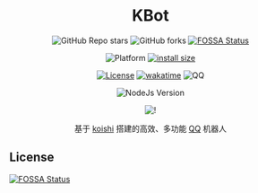<div align="center">

# KBot

![GitHub Repo stars](https://img.shields.io/github/stars/Kabuda-czh/koishi-plugin-kbot?style=social)
![GitHub forks](https://img.shields.io/github/forks/Kabuda-czh/koishi-plugin-kbot?style=social)
[![FOSSA Status](https://app.fossa.com/api/projects/git%2Bgithub.com%2FKabuda-czh%2Fkoishi-plugin-kbot.svg?type=shield)](https://app.fossa.com/projects/git%2Bgithub.com%2FKabuda-czh%2Fkoishi-plugin-kbot?ref=badge_shield)

![Platform](https://img.shields.io/badge/platform-koishi-lightgrey)
[![install size](https://packagephobia.com/badge?p=koishi-plugin-kbot)](https://packagephobia.com/result?p=koishi-plugin-kbot)

[![License](https://img.shields.io/github/license/Kabuda-czh/koishi-plugin-kbot)](https://github.com/Kabuda-czh/koishi-plugin-kbot/blob/master/LICENSE)
[![wakatime](https://wakatime.com/badge/user/e6e4d351-af56-4ce7-8c0a-0b372c53962d/project/7b80722e-a869-411d-ab97-739e86555a8a.svg)](https://wakatime.com/badge/user/e6e4d351-af56-4ce7-8c0a-0b372c53962d/project/7b80722e-a869-411d-ab97-739e86555a8a)
![QQ](https://img.shields.io/badge/Tencent_QQ-634469564-ff69b4)

![NodeJs Version](https://img.shields.io/badge/NodeJs-18-blue)

![!](https://count.getloli.com/get/@koishi-plugin-kbot?theme=rule34)

基于 [koishi](../../../../koishijs/koishi) 搭建的高效、多功能 [QQ](../../../../Mrs4s/go-cqhttp) 机器人
  
</div>


## License
[![FOSSA Status](https://app.fossa.com/api/projects/git%2Bgithub.com%2FKabuda-czh%2Fkoishi-plugin-kbot.svg?type=large)](https://app.fossa.com/projects/git%2Bgithub.com%2FKabuda-czh%2Fkoishi-plugin-kbot?ref=badge_large)